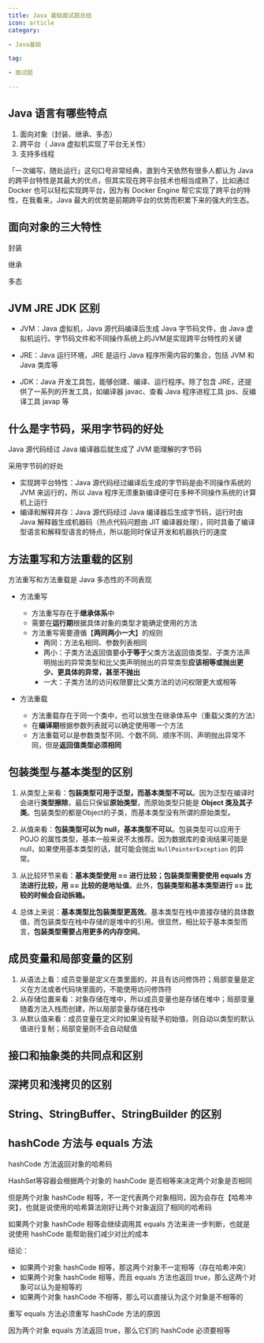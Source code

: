 ```yaml
---
title: Java 基础面试题总结
icon: article
category:

- Java基础

tag:

- 面试题

---
```


## Java 语言有哪些特点

1. 面向对象（封装、继承、多态）
2. 跨平台（ Java 虚拟机实现了平台无关性）
3. 支持多线程

「一次编写，随处运行」这句口号非常经典，直到今天依然有很多人都认为 Java 的跨平台特性是其最大的优点，但其实现在跨平台技术也相当成熟了，比如通过 Docker 也可以轻松实现跨平台，因为有 Docker Engine 帮它实现了跨平台的特性，在我看来，Java 最大的优势是前期跨平台的优势而积累下来的强大的生态。



## 面向对象的三大特性

封装

继承

多态

## JVM JRE JDK 区别

- JVM：Java 虚拟机，Java 源代码编译后生成 Java 字节码文件，由 Java 虚拟机运行。字节码文件和不同操作系统上的JVM是实现跨平台特性的关键

- JRE：Java 运行环境，JRE 是运行 Java 程序所需内容的集合，包括 JVM 和 Java 类库等

- JDK：Java 开发工具包，能够创建、编译、运行程序。除了包含 JRE，还提供了一系列的开发工具，如编译器 javac、查看 Java 程序进程工具 jps、反编译工具 javap 等



## 什么是字节码，采用字节码的好处

Java 源代码经过 Java 编译器后就生成了 JVM 能理解的字节码

采用字节码的好处

- 实现跨平台特性：Java  源代码经过编译后生成的字节码是由不同操作系统的 JVM 来运行的，所以 Java  程序无须重新编译便可在多种不同操作系统的计算机上运行
- 编译和解释并存：Java 源代码经过 Java 编译器后生成字节码，运行时由 Java 解释器生成机器码（热点代码问题由 JIT 编译器处理），同时具备了编译型语言和解释型语言的特点，所以能同时保证开发和机器执行的速度



## 方法重写和方法重载的区别

方法重写和方法重载是 Java 多态性的不同表现

- 方法重写
  - 方法重写存在于**继承体系**中
  - 需要在**运行期**根据具体对象的类型才能确定使用的方法
  - 方法重写需要遵循【**两同两小一大**】的规则
    - 两同：方法名相同、参数列表相同
    - 两小：子类方法返回值要**小于等于**父类方法返回值类型、子类方法声明抛出的异常类型和比父类声明抛出的异常类型**应该相等或抛出更少、更具体的异常，甚至不抛出**
    - 一大：子类方法的访问权限要比父类方法的访问权限更大或相等

- 方法重载
  - 方法重载存在于同一个类中，也可以放生在继承体系中（重载父类的方法）
  - 在**编译期**根据参数列表就可以确定使用哪一个方法
  - 方法重载可以是参数类型不同、个数不同、顺序不同、声明抛出异常不同，但是**返回值类型必须相同**



## 包装类型与基本类型的区别

1. 从类型上来看：**包装类型可用于泛型，而基本类型不可以**。因为泛型在编译时会进行**类型擦除**，最后只保留**原始类型**，而原始类型只能是 **Object 类及其子类**。包装类型的都是Object的子类，而基本类型没有所谓的原始类型。

2. 从值来看：**包装类型可以为 null，基本类型不可以**。包装类型可以应用于 POJO 的属性类型，基本一般来说不太推荐。因为数据库的查询结果可能是 null，如果使用基本类型的话，就可能会抛出 `NullPointerException` 的异常。
3. 从比较环节来看：**基本类型使用 == 进行比较；包装类型需要使用 equals 方法进行比较，用 == 比较的是地址值**。此外，**包装类型和基本类型进行 == 比较的时候会自动拆箱。**
4. 总体上来说：**基本类型比包装类型更高效**。基本类型在栈中直接存储的具体数值，而包装类型在栈中存储的是堆中的引用。很显然，相比较于基本类型而言，**包装类型需要占用更多的内存空间**。



## 成员变量和局部变量的区别

1. 从语法上看：成员变量是定义在类里面的，并且有访问修饰符；局部变量是定义在方法或者代码块里面的，不能使用访问修饰符
2. 从存储位置来看：对象存储在堆中，所以成员变量也是存储在堆中；局部变量随着方法入栈而创建，所以局部变量存储在栈中
3. 从默认值来看：成员变量在定义时如果没有赋予初始值，则自动以类型的默认值进行复制；局部变量则不会自动赋值



## 接口和抽象类的共同点和区别



## 深拷贝和浅拷贝的区别



## String、StringBuffer、StringBuilder 的区别



## hashCode 方法与 equals 方法

hashCode 方法返回对象的哈希码

HashSet等容器会根据两个对象的 hashCode 是否相等来决定两个对象是否相同

但是两个对象 hashCode 相等，不一定代表两个对象相同，因为会存在【哈希冲突】，也就是说使用的哈希算法刚好让两个对象返回了相同的哈希码

如果两个对象 hashCode 相等会继续调用其 equals 方法来进一步判断，也就是说使用 hashCode 能帮助我们减少对比的成本



结论：

- 如果两个对象 hashCode 相等，那这两个对象不一定相等（存在哈希冲突）
- 如果两个对象 hashCode 相等，而且 equals 方法也返回 true，那么这两个对象可以认为是相等的
- 如果两个对象 hashCode 不相等，那么可以直接认为这个对象是不相等的



重写 equals 方法必须重写 hashCode 方法的原因

因为两个对象 equals 方法返回 true，那么它们的 hashCode 必须要相等